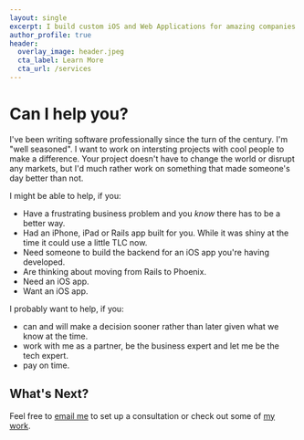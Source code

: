 ```yaml
---
layout: single
excerpt: I build custom iOS and Web Applications for amazing companies.
author_profile: true
header:
  overlay_image: header.jpeg
  cta_label: Learn More
  cta_url: /services
---
```


# Can I help you?

I've been writing software professionally since the turn of the century.  I'm "well seasoned".  I want to work on intersting
projects with cool people to make a difference.  Your project doesn't have to change the world or disrupt any markets, but
I'd much rather work on something that made someone's day better than not.

I might be able to help, if you:

- Have a frustrating business problem and you _know_ there has to be a better way.
- Had an iPhone, iPad or Rails app built for you.  While it was shiny at the time it could use a little TLC now.
- Need someone to build the backend for an iOS app you're having developed.
- Are thinking about moving from Rails to Phoenix.
- Need an iOS app.
- Want an iOS app.

I probably want to help, if you:

- can and will make a decision sooner rather than later given what we know at the time.
- work with me as a partner, be the business expert and let me be the tech expert.
- pay on time.

## What's Next?

Feel free to [email me](mailto:jschoolcraft@aissaclabs.com) to set up a consultation or check out some of [my work](/portfolio).
